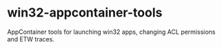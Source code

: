 # win32-appcontainer-tools
AppContainer tools for launching win32 apps, changing ACL permissions and ETW traces.
